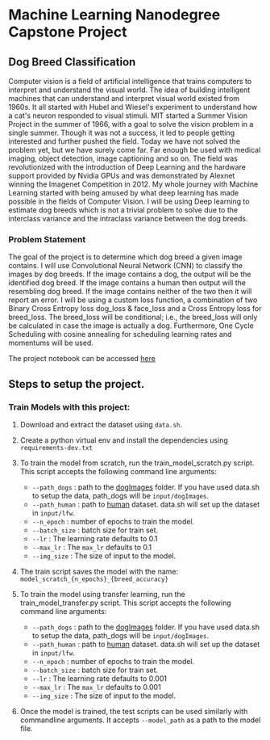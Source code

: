 # Machine Learning Nanodegree Capstone Project

## Dog Breed Classification

Computer vision is a field of artificial intelligence that trains computers to interpret and
understand the visual world. The idea of building intelligent machines that can understand and
interpret visual world existed from 1960s. It all started with Hubel and Wiesel's experiment to
understand how a cat's neuron responded to visual stimuli. MIT started a Summer Vision Project
in the summer of 1966, with a goal to solve the vision problem in a single summer. Though it was
not a success, it led to people getting interested and further pushed the field. Today we have not
solved the problem yet, but we have surely come far. Far enough be used with medical imaging,
object detection, image captioning and so on. The field was revolutionized with the introduction
of Deep Learning and the hardware support provided by Nvidia GPUs and was demonstrated by
Alexnet winning the Imagenet Competition in 2012.
My whole journey with Machine Learning started with being amused by what deep learning has
made possible in the fields of Computer Vision. I will be using Deep learning to estimate dog
breeds which is not a trivial problem to solve due to the interclass variance and the intraclass
variance between the dog breeds.

### Problem Statement
The goal of the project is to determine which dog breed a given image contains. I will use
Convolutional Neural Network (CNN) to classify the images by dog breeds. If the image contains
a dog, the output will be the identified dog breed. If the image contains a human then output will
the resembling dog breed. If the image contains neither of the two then it will report an error. I
will be using a custom loss function, a combination of two Binary Cross Entropy loss dog_loss &
face_loss and a Cross Entropy loss for breed_loss. The breed_loss will be conditional; i.e., the
breed_loss will only be calculated in case the image is actually a dog.
Furthermore, One Cycle Scheduling with cosine annealing for scheduling learning rates and
momentums will be used.


The project notebook can be accessed [here]('Final_Notebook.ipynb')

## Steps to setup the project.

### Train Models with this project:

1. Download and extract the dataset using `data.sh`.
2. Create a python virtual env and install the dependencies using `requirements-dev.txt`
3. To train the model from scratch, run the train_model_scratch.py script. This script accepts the following command line arguments:
    * `--path_dogs` : path to the [dogImages](https://s3-us-west-1.amazonaws.com/udacity-aind/dog-project/dogImages.zip) folder. If you have used data.sh to setup the data, path_dogs will be `input/dogImages`.
    * `--path_human` : path to [human](http://vis-www.cs.umass.edu/lfw/lfw.tgz) dataset. data.sh will set up the dataset in `input/lfw`.
    * `--n_epoch` : number of epochs to train the model. 
    * `--batch_size` : batch size for train set.
    * `--lr` : The learning rate defaults to 0.1
    * `--max_lr` : The `max_lr` defaults to 0.1
    * `--img_size` : The size of input to the model.
4. The train script saves the model with the name: `model_scratch_{n_epochs}_{breed_accuracy}`
5. To train the model using transfer learning, run the train_model_transfer.py script.  This script accepts the following command line arguments:
    * `--path_dogs` : path to the [dogImages](https://s3-us-west-1.amazonaws.com/udacity-aind/dog-project/dogImages.zip) folder. If you have used data.sh to setup the data, path_dogs will be `input/dogImages`.
    * `--path_human` : path to [human](http://vis-www.cs.umass.edu/lfw/lfw.tgz) dataset. data.sh will set up the dataset in `input/lfw`.
    * `--n_epoch` : number of epochs to train the model. 
    * `--batch_size` : batch size for train set.
    * `--lr` : The learning rate defaults to 0.001
    * `--max_lr` : The `max_lr` defaults to 0.001
    * `--img_size` : The size of input to the model.

6. Once the model is trained, the test scripts can be used similarly with commandline arguments. It accepts `--model_path` as a path to the model file.

